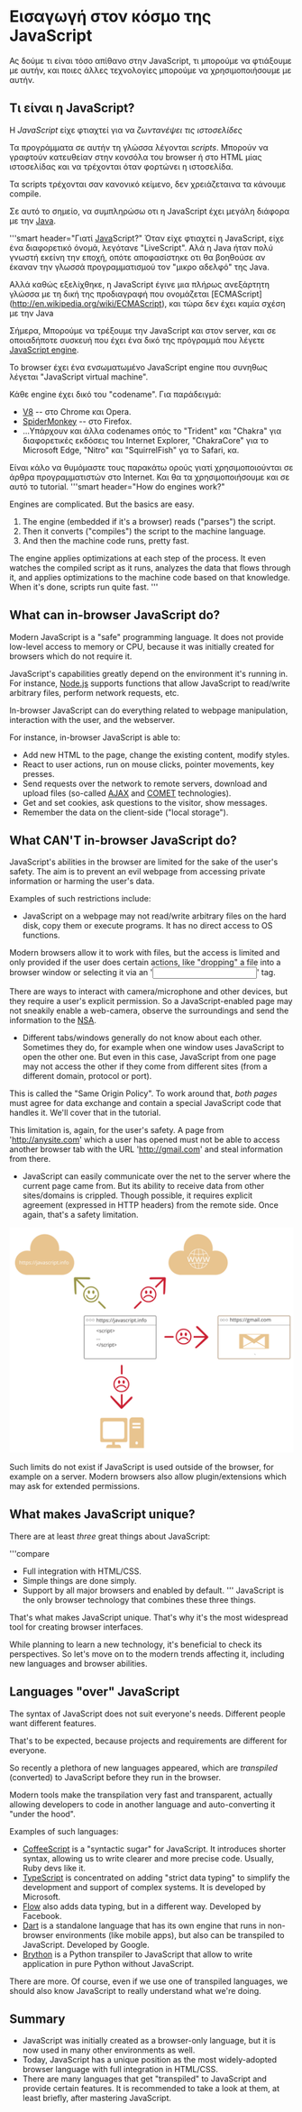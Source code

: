 # Εισαγωγή στον κόσμο της JavaScript

Ας δούμε τι είναι τόσο απίθανο στην JavaScript, τι μπορούμε να φτιάξουμε με αυτήν, και ποιες άλλες τεχνολογίες μπορούμε να χρησιμοποιήσουμε με αυτήν.

## Τι είναι η JavaScript?

Η *JavaScript* είχε φτιαχτεί για να *ζωντανέψει τις ιστοσελίδες*

Τα προγράμματα σε αυτήν τη γλώσσα λέγονται *scripts*. Μπορούν να γραφτούν κατευθείαν στην κονσόλα του browser ή στο HTML μίας ιστοσελίδας και να τρέχονται όταν φορτώνει η ιστοσελίδα.

Τα scripts τρέχονται σαν κανονικό κείμενο, δεν χρειάζεταινα τα κάνουμε compile.

Σε αυτό το σημείο, να συμπληρώσω οτι η JavaScript έχει μεγάλη διάφορα με την [Java](https://en.wikipedia.org/wiki/Java_(programming_language)).

'''smart header="Γιατί <u>Java</u>Script?"
Όταν είχε φτιαχτεί η JavaScript, είχε ένα διαφορετικό όνομά, λεγότανε "LiveScript". Αλά η Java ήταν πολύ γνωστή εκείνη την εποχή, οπότε αποφασίστηκε οτι θα βοηθούσε αν έκαναν την γλωσσά προγραμματισμού τον "μικρο αδελφό" της Java.

Αλλά καθώς εξελίχθηκε, η JavaScript έγινε μια πλήρως ανεξάρτητη γλώσσα με τη δική της προδιαγραφή που ονομάζεται [ECMAScript] (http://en.wikipedia.org/wiki/ECMAScript), και τώρα δεν έχει καμία σχέση με την Java

Σήμερα, Μπορούμε να τρέξουμε την JavaScript και στον server, και σε οποιαδήποτε συσκευή που έχει ένα δικό της πρόγραμμά που λέγετε [JavaScript engine](https://en.wikipedia.org/wiki/JavaScript_engine).

Το browser έχει ένα ενσωματωμένο JavaScript engine που συνηθως λέγεται "JavaScript virtual machine".


Κάθε engine έχει δικό του "codename". Για παράδειγμά:

- [V8](https://en.wikipedia.org/wiki/V8_(JavaScript_engine)) -- στο Chrome και Opera.
- [SpiderMonkey](https://en.wikipedia.org/wiki/SpiderMonkey) -- στο Firefox.
- ...Υπάρχουν και άλλα codenames οπός το "Trident" και "Chakra" για διαφορετικές εκδόσεις του Internet Explorer, "ChakraCore" για το Microsoft Edge, "Nitro" και "SquirrelFish" γα το Safari, κα.

Είναι κάλο να θυμόμαστε τους παρακάτω ορούς γιατί χρησιμοποιούνται σε άρθρα προγραμματιστών στο Internet. Και θα τα χρησιμοποιήσουμε και σε αυτό το tutorial.
'''smart header="How do engines work?"

Engines are complicated. But the basics are easy.

1. The engine (embedded if it's a browser) reads ("parses") the script.
2. Then it converts ("compiles") the script to the machine language.
3. And then the machine code runs, pretty fast.

The engine applies optimizations at each step of the process. It even watches the compiled script as it runs, analyzes the data that flows through it, and applies optimizations to the machine code based on that knowledge. When it's done, scripts run quite fast.
'''

## What can in-browser JavaScript do?

Modern JavaScript is a "safe" programming language. It does not provide low-level access to memory or CPU, because it was initially created for browsers which do not require it.

JavaScript's capabilities greatly depend on the environment it's running in. For instance, [Node.js](https://wikipedia.org/wiki/Node.js) supports functions that allow JavaScript to read/write arbitrary files, perform network requests, etc.

In-browser JavaScript can do everything related to webpage manipulation, interaction with the user, and the webserver.

For instance, in-browser JavaScript is able to:

- Add new HTML to the page, change the existing content, modify styles.
- React to user actions, run on mouse clicks, pointer movements, key presses.
- Send requests over the network to remote servers, download and upload files (so-called [AJAX](https://en.wikipedia.org/wiki/Ajax_(programming)) and [COMET](https://en.wikipedia.org/wiki/Comet_(programming)) technologies).
- Get and set cookies, ask questions to the visitor, show messages.
- Remember the data on the client-side ("local storage").

## What CAN'T in-browser JavaScript do?

JavaScript's abilities in the browser are limited for the sake of the user's safety. The aim is to prevent an evil webpage from accessing private information or harming the user's data.

Examples of such restrictions include:

- JavaScript on a webpage may not read/write arbitrary files on the hard disk, copy them or execute programs. It has no direct access to OS functions.

Modern browsers allow it to work with files, but the access is limited and only provided if the user does certain actions, like "dropping" a file into a browser window or selecting it via an '<input>' tag.


There are ways to interact with camera/microphone and other devices, but they require a user's explicit permission. So a JavaScript-enabled page may not sneakily enable a web-camera, observe the surroundings and send the information to the [NSA](https://en.wikipedia.org/wiki/National_Security_Agency).

- Different tabs/windows generally do not know about each other. Sometimes they do, for example when one window uses JavaScript to open the other one. But even in this case, JavaScript from one page may not access the other if they come from different sites (from a different domain, protocol or port).

This is called the "Same Origin Policy". To work around that, *both pages* must agree for data exchange and contain a special JavaScript code that handles it. We'll cover that in the tutorial.

This limitation is, again, for the user's safety. A page from 'http://anysite.com' which a user has opened must not be able to access another browser tab with the URL 'http://gmail.com' and steal information from there.
- JavaScript can easily communicate over the net to the server where the current page came from. But its ability to receive data from other sites/domains is crippled. Though possible, it requires explicit agreement (expressed in HTTP headers) from the remote side. Once again, that's a safety limitation.

![](limitations.svg)

Such limits do not exist if JavaScript is used outside of the browser, for example on a server. Modern browsers also allow plugin/extensions which may ask for extended permissions.

## What makes JavaScript unique?

There are at least *three* great things about JavaScript:

'''compare
+ Full integration with HTML/CSS.
+ Simple things are done simply.
+ Support by all major browsers and enabled by default.
'''
JavaScript is the only browser technology that combines these three things.

That's what makes JavaScript unique. That's why it's the most widespread tool for creating browser interfaces.

While planning to learn a new technology, it's beneficial to check its perspectives. So let's move on to the modern trends affecting it, including new languages and browser abilities.

## Languages "over" JavaScript

The syntax of JavaScript does not suit everyone's needs. Different people want different features.

That's to be expected, because projects and requirements are different for everyone.

So recently a plethora of new languages appeared, which are *transpiled* (converted) to JavaScript before they run in the browser.

Modern tools make the transpilation very fast and transparent, actually allowing developers to code in another language and auto-converting it "under the hood".

Examples of such languages:

- [CoffeeScript](http://coffeescript.org/) is a "syntactic sugar" for JavaScript. It introduces shorter syntax, allowing us to write clearer and more precise code. Usually, Ruby devs like it.
- [TypeScript](http://www.typescriptlang.org/) is concentrated on adding "strict data typing" to simplify the development and support of complex systems. It is developed by Microsoft.
- [Flow](http://flow.org/) also adds data typing, but in a different way. Developed by Facebook.
- [Dart](https://www.dartlang.org/) is a standalone language that has its own engine that runs in non-browser environments (like mobile apps), but also can be transpiled to JavaScript. Developed by Google.
- [Brython](https://brython.info/) is a Python transpiler to JavaScript that allow to write application in pure Python without JavaScript.

There are more. Of course, even if we use one of transpiled languages, we should also know JavaScript to really understand what we're doing.

## Summary

- JavaScript was initially created as a browser-only language, but it is now used in many other environments as well.
- Today, JavaScript has a unique position as the most widely-adopted browser language with full integration in HTML/CSS.
- There are many languages that get "transpiled" to JavaScript and provide certain features. It is recommended to take a look at them, at least briefly, after mastering JavaScript.
